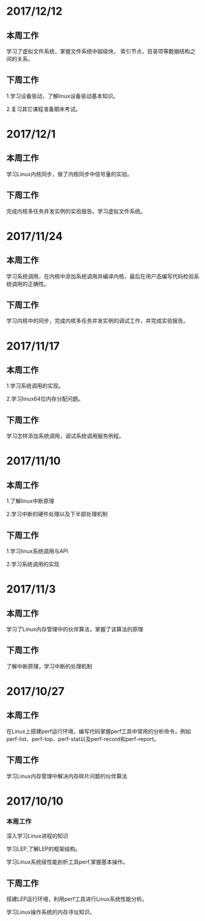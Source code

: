 # 2017/12/12
## 本周工作
学习了虚拟文件系统，掌握文件系统中超级快， 索引节点，目录项等数据结构之间的关系。
## 下周工作
1.学习设备驱动，了解linux设备驱动基本知识。

2.复习其它课程准备期末考试。
# 2017/12/1
## 本周工作
学习Linux内核同步，做了内核同步中信号量的实验。
## 下周工作
完成内核多任务并发实例的实验报告。学习虚拟文件系统。

# 2017/11/24
## 本周工作
学习系统调用，在内核中添加系统调用并编译内核，最后在用户态编写代码检验系统调用的正确性。

## 下周工作
学习内核中的同步，完成内核多任务并发实例的调试工作，并完成实验报告。
# 2017/11/17
## 本周工作
1.学习系统调用的实现。

2.学习linux64位内存分配问题。
## 下周工作
学习怎样添加系统调用，调试系统调用服务例程。

# 2017/11/10
## 本周工作
1.了解linux中断原理

2.学习中断的硬件处理以及下半部处理机制
## 下周工作
1.学习linux系统调用与API

2.学习系统调用的实现
# 2017/11/3
## 本周工作

学习了Linux内存管理中的伙伴算法，掌握了该算法的原理

## 下周工作

了解中断原理，学习中断的处理机制

# 2017/10/27
## 本周工作

在Linux上搭建perf运行环境，编写代码掌握perf工具中常用的分析命令，例如perf-list、perf-top、perf-stat以及perf-record和perf-report。

## 下周工作

学习Linux内存管理中解决内存碎片问题的伙伴算法


# 2017/10/10

### 本周工作

深入学习Linux进程的知识

学习LEP,了解LEP的框架结构。

学习Linux系统级性能剖析工具perf,掌握基本操作。

## 下周工作

搭建LEP运行环境，利用perf工具进行Linux系统性能分析。

学习Linux操作系统的内存寻址知识。
